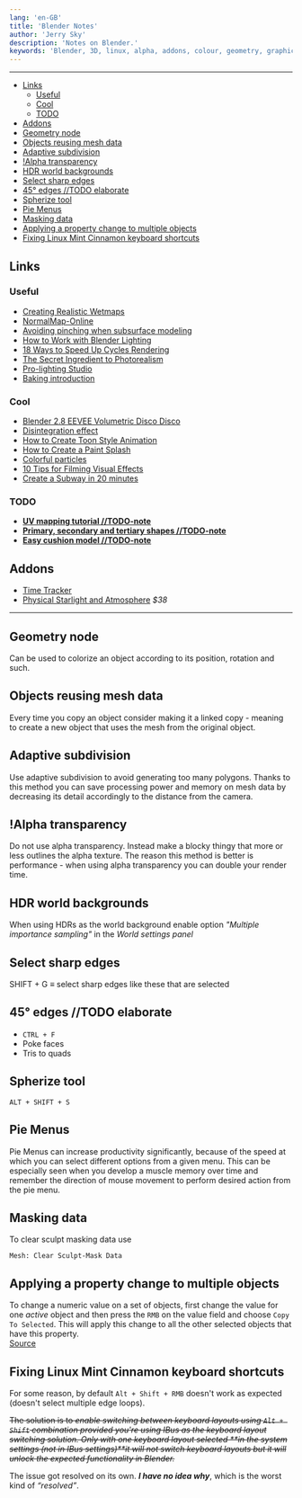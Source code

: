 ```yaml
---
lang: 'en-GB'
title: 'Blender Notes'
author: 'Jerry Sky'
description: 'Notes on Blender.'
keywords: 'Blender, 3D, linux, alpha, addons, colour, geometry, graphics'
---
```


---

- [Links](#links)
    - [Useful](#useful)
    - [Cool](#cool)
    - [TODO](#todo)
- [Addons](#addons)
- [Geometry node](#geometry-node)
- [Objects reusing mesh data](#objects-reusing-mesh-data)
- [Adaptive subdivision](#adaptive-subdivision)
- [!Alpha transparency](#alpha-transparency)
- [HDR world backgrounds](#hdr-world-backgrounds)
- [Select sharp edges](#select-sharp-edges)
- [45° edges //TODO elaborate](#45-edges-todo-elaborate)
- [Spherize tool](#spherize-tool)
- [Pie Menus](#pie-menus)
- [Masking data](#masking-data)
- [Applying a property change to multiple objects](#applying-a-property-change-to-multiple-objects)
- [Fixing Linux Mint Cinnamon keyboard shortcuts](#fixing-linux-mint-cinnamon-keyboard-shortcuts)

## Links

### Useful

- [Creating Realistic Wetmaps](https://youtu.be/f3yzwql_2nw)
- [NormalMap-Online](http://cpetry.github.io/NormalMap-Online/)
- [Avoiding pinching when subsurface modeling](https://youtu.be/3rlMzsBWtPY)
- [How to Work with Blender Lighting](http://www.blenderguru.com/tutorials/make-atmospheric-lighting-blender/#.VIN68vl5N8F)
- [18 Ways to Speed Up Cycles Rendering](https://youtu.be/8gSyEpt4-60)
- [The Secret Ingredient to Photorealism](https://youtu.be/m9AT7H4GGrA)
- [Pro-lighting Studio](https://youtu.be/QVb3261tywQ)
- [Baking introduction](https://youtu.be/sB09T--_ZvU)

### Cool

- [Blender 2.8 EEVEE Volumetric Disco Disco](https://youtu.be/mRKUou0zLoA)
- [Disintegration effect](https://youtu.be/YzKR8QtcozM)
- [How to Create Toon Style Animation](https://youtu.be/ZiqrCRqyLzE)
- [How to Create a Paint Splash](https://youtu.be/I0Tz1U6A5vI)
- [Colorful particles](http://3.bp.blogspot.com/-Gy_rDI34zBw/UN_1NZmoQfI/AAAAAAAAiEI/cYEmEreB-W0/s1600/particleInfo_010.png)
- [10 Tips for Filming Visual Effects](https://youtu.be/xF0SypG7q8c)
- [Create a Subway in 20 minutes](https://youtu.be/nb6rSMAooDs)

### TODO

- [**UV mapping tutorial //TODO-note**](https://youtu.be/L3654VGZObg)
- [**Primary, secondary and tertiary shapes //TODO-note**](http://www.neilblevins.com/cg_education/primary_secondary_and_tertiary_shapes/primary_secondary_and_tertiary_shapes.htm)
- [**Easy cushion model //TODO-note**](https://twitter.com/andrewpprice/status/1224544692143964161)


## Addons

- [Time Tracker](https://github.com/uhlik/bpy#time-tracker-for-blender-280)
- [Physical Starlight and Atmosphere](https://youtu.be/Rbx9DlyddF8) *$38*

---

## Geometry node

Can be used to colorize an object according to its position, rotation and such.

## Objects reusing mesh data

Every time you copy an object consider making it a linked copy - meaning to create a new object that uses the mesh from the original object.

## Adaptive subdivision

Use adaptive subdivision to avoid generating too many polygons. Thanks to this method you can save processing power and memory on mesh data by decreasing its detail accordingly to the distance from the camera.

## !Alpha transparency

Do not use alpha transparency. Instead make a blocky thingy that more or less outlines the alpha texture. The reason this method is better is performance - when using alpha transparency you can double your render time.

## HDR world backgrounds
<!-- spellchecker: disable-next-line -->
When using HDRs as the world background enable option *"Multiple importance sampling"* in the *World settings panel*

## Select sharp edges

SHIFT + G $\equiv$ select sharp edges like these that are selected

## 45° edges //TODO elaborate

- `CTRL + F`
- Poke faces
- Tris to quads

## Spherize tool

`ALT + SHIFT + S`

## Pie Menus

Pie Menus can increase productivity significantly, because of the speed at which you can select different options from a given menu. This can be especially seen when you develop a muscle memory over time and remember the direction of mouse movement to perform desired action from the pie menu.

## Masking data

To clear sculpt masking data use

```blender
Mesh: Clear Sculpt-Mask Data
```

## Applying a property change to multiple objects

To change a numeric value on a set of objects, first change the value for one *active* object and then press the `RMB` on the value field and choose `Copy To Selected`. This will apply this change to all the other selected objects that have this property.\
[Source](https://blender.stackexchange.com/questions/6015/applying-numeric-input-attribute-changes-on-multiple-objects-at-the-same-time)

## Fixing Linux Mint Cinnamon keyboard shortcuts

For some reason, by default `Alt + Shift + RMB` doesn't work as expected (doesn't select multiple edge loops).

~~The solution is to *enable switching between keyboard layouts using `Alt + Shift` combination provided you're using IBus as the keyboard layout switching solution. Only with one keyboard layout selected **in the system settings (not in IBus settings)**it will not switch keyboard layouts but it will unlock the expected functionality in Blender.*~~

The issue got resolved on its own. ***I have no idea why***, which is the worst kind of *“resolved”*.
